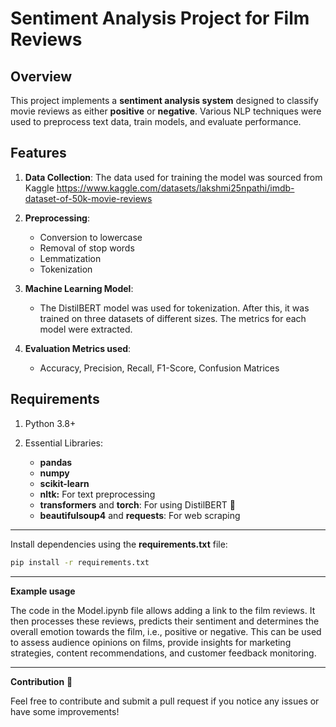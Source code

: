 # Sentiment Analysis Project for Film Reviews

## Overview

This project implements a **sentiment analysis system** designed to classify movie reviews as either **positive** or **negative**. Various NLP techniques were used to preprocess text data, train models, and evaluate performance.


## Features

1.   **Data Collection**: The data used for training the model was sourced from Kaggle <https://www.kaggle.com/datasets/lakshmi25npathi/imdb-dataset-of-50k-movie-reviews>
2.   **Preprocessing**:

      -   Conversion to lowercase
      -   Removal of stop words
      -   Lemmatization
      -   Tokenization

3.   **Machine Learning Model**:

      -   The DistilBERT model was used for tokenization. After this, it was trained on three datasets of different sizes. The metrics for each model were extracted.

4.   **Evaluation Metrics used**:

      -   Accuracy, Precision, Recall, F1-Score, Confusion Matrices


## Requirements

1.   Python 3.8+
2.  Essential Libraries:

      -   **pandas**
      -   **numpy**
      -   **scikit-learn**
      -   **nltk:** For text preprocessing
      -   **transformers** and **torch**: For using DistilBERT 🤗
      -   **beautifulsoup4** and **requests**: For web scraping

---
Install dependencies using the **requirements.txt** file:
```bash
pip install -r requirements.txt
```
---
**Example usage**

The code in the Model.ipynb file allows adding a link to the film reviews. It then processes these reviews, predicts their sentiment and determines the overall emotion towards the film, i.e., positive or negative. This can be used to assess audience opinions on films, provide insights for marketing strategies, content recommendations, and customer feedback monitoring.

* * * * *

**Contribution** 📩

Feel free to contribute and submit a pull request if you notice any issues or have some improvements!
